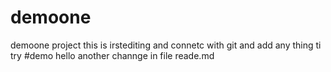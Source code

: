 # demoone
demoone project
this is irstediting
and connetc with git
and add any thing ti try
#demo
hello another channge in file reade.md

